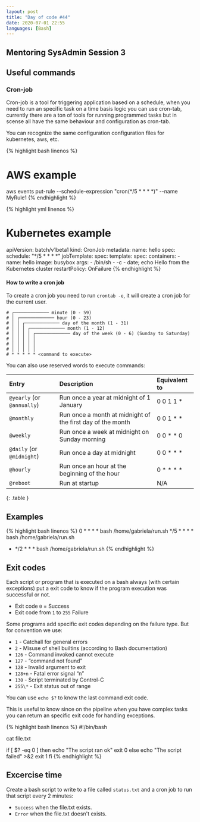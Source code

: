 ```yaml
---
layout: post
title: "Day of code #44"
date: 2020-07-01 22:55
languages: [Bash]
---
```


Mentoring SysAdmin Session 3
----------------------------

Useful commands
---------------

### Cron-job

Cron-job is a tool for triggering application based on a schedule, when you need to run an specific task on a time basis logic you can use cron-tab, currently there are a ton of tools for running programmed tasks but in scense all have the same behaviour and configuration as cron-tab.

You can recognize the same configuration configuration files for kubernetes, aws, etc.

{% highlight bash linenos %}
# AWS example
aws events put-rule --schedule-expression "cron(*/5 * * * *)" --name MyRule1
{% endhighlight %}

{% highlight yml linenos %}
# Kubernetes example
apiVersion: batch/v1beta1
kind: CronJob
metadata:
  name: hello
spec:
  schedule: "*/5 * * * *"
  jobTemplate:
    spec:
      template:
        spec:
          containers:
          - name: hello
            image: busybox
            args:
            - /bin/sh
            - -c
            - date; echo Hello from the Kubernetes cluster
          restartPolicy: OnFailure
{% endhighlight %}

#### How to write a cron job

To create a cron job you need to run `crontab -e`, it will create a cron job for the current user.

```
# ┌───────────── minute (0 - 59)
# │ ┌───────────── hour (0 - 23)
# │ │ ┌───────────── day of the month (1 - 31)
# │ │ │ ┌───────────── month (1 - 12)
# │ │ │ │ ┌───────────── day of the week (0 - 6) (Sunday to Saturday)
# │ │ │ │ │
# │ │ │ │ │
# │ │ │ │ │
# * * * * * <command to execute>
```

You can also use reserved words to execute commands:

| Entry                       | Description                                                | Equivalent to |
|:----------------------------|:-----------------------------------------------------------|:--------------|
| `@yearly` (or `@annually`\) | Run once a year at midnight of 1 January                   | 0 0 1 1 \*    |
| `@monthly`                  | Run once a month at midnight of the first day of the month | 0 0 1 * \*    |
| `@weekly`                   | Run once a week at midnight on Sunday morning              | 0 0 * * 0     |
| `@daily` (or `@midnight`\)  | Run once a day at midnight                                 | 0 0 * * \*    |
| `@hourly`                   | Run once an hour at the beginning of the hour              | 0 * * * \*    |
| `@reboot`                   | Run at startup                                             | N/A           |
{: .table }

Examples
--------

{% highlight bash linenos %}
0 * * * * bash /home/gabriela/run.sh
*/5 * * * * bash /home/gabriela/run.sh
* */2 * * * bash /home/gabriela/run.sh
{% endhighlight %}

Exit codes
----------

Each script or program that is executed on a bash always (with certain exceptions) put a exit code to know if the program execution was successful or not.

-	Exit code `0` = Success
-	Exit code from `1` to `255` Failure

Some programs add specific exit codes depending on the failure type. But for convention we use:

-	`1` - Catchall for general errors
-	`2` - Misuse of shell builtins (according to Bash documentation)
-	`126` - Command invoked cannot execute
-	`127` - “command not found”
-	`128` - Invalid argument to exit
-	`128+n` - Fatal error signal “n”
-	`130` - Script terminated by Control-C
-	`255\*` - Exit status out of range

You can use `echo $?` to know the last command exit code.

This is useful to know since on the pipeline when you have complex tasks you can return an specific exit code for handling exceptions.

{% highlight bash linenos %}
#!/bin/bash

cat file.txt

if [ $? -eq 0 ]
then
  echo "The script ran ok"
  exit 0
else
  echo "The script failed" >&2
  exit 1
fi
{% endhighlight %}

Excercise time
--------------

Create a bash script to write to a file called `status.txt` and a cron job to run that script every 2 minutes:

-	`Success` when the file.txt exists.
-	`Error` when the file.txt doesn't exists.

